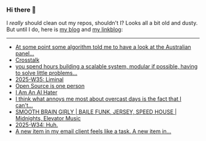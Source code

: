 ### Hi there 👋

I _really_ should clean out my repos, shouldn't I? Looks all a bit old and dusty. But until I do, here is [my blog](https://lostfocus.de/) and [my linkblog](https://dominikschwind.com/links):

--- 

<!-- POST-LIST:START -->
- [At some point some algorithm told me to have a look at the Australian panel…](https://lostfocus.de/2025/09/01/235072/)
- [Crosstalk](https://lostfocus.de/2025/09/01/crosstalk/)
- [you spend hours building a scalable system, modular if possible, having to solve little problems…](https://lostfocus.de/2025/09/01/235059/)
- [2025-W35: Liminal](https://lostfocus.de/2025/08/31/2025-w35-liminal/)
- [Open Source is one person](https://opensourcesecurity.io/2025/08-oss-one-person/)
- [I Am An AI Hater](https://anthonymoser.github.io/writing/ai/haterdom/2025/08/26/i-am-an-ai-hater.html)
- [I think what annoys me most about overcast days is the fact that I can&#39;t…](https://lostfocus.de/2025/08/28/235044/)
- [SMOOTH BRAIN GIRLY | BAILE FUNK, JERSEY, SPEED HOUSE | Midnights, Elevator Music](https://www.youtube.com/watch?v=DOW44yNW6GQ)
- [2025-W34: Huh.](https://lostfocus.de/2025/08/26/2025-w34-huh/)
- [A new item in my email client feels like a task. A new item in…](https://lostfocus.de/2025/08/26/235033/)
<!-- POST-LIST:END -->

<!--
**lostfocus/lostfocus** is a ✨ _special_ ✨ repository because its `README.md` (this file) appears on your GitHub profile.

Here are some ideas to get you started:

- 🔭 I’m currently working on ...
- 🌱 I’m currently learning ...
- 👯 I’m looking to collaborate on ...
- 🤔 I’m looking for help with ...
- 💬 Ask me about ...
- 📫 How to reach me: ...
- 😄 Pronouns: ...
- ⚡ Fun fact: ...
-->
